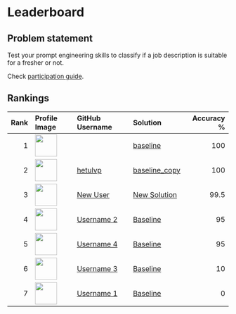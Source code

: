 # Leaderboard

## Problem statement

Test your prompt engineering skills to classify if a job description is suitable
for a fresher or not. 

Check [participation guide](how_to_participate.md).

## Rankings

<center>

<!-- leader-board-begins -->
|   Rank | Profile Image                                                                                   | GitHub Username                            | Solution                                                                                                                                 |   Accuracy % |
|-------:|:------------------------------------------------------------------------------------------------|:-------------------------------------------|:-----------------------------------------------------------------------------------------------------------------------------------------|-------------:|
|      1 | <img src="https://github.com/.png" width="50px" height="50px" class="profile-image">            | [](https://github.com/)                    | [baseline](https://github.com/infocusp/llm_seminar_series/blob/main/session_2/challenge/submissions/baseline.py)                         |        100   |
|      2 | <img src="https://github.com/hetulvp.png" width="50px" height="50px" class="profile-image">     | [hetulvp](https://github.com/hetulvp)      | [baseline_copy](https://github.com/infocusp/llm_seminar_series/blob/main/session_2/challenge/submissions/baseline_copy.py)               |        100   |
|      3 | <img src="https://github.com/hetul-patel.png" width="50px" height="50px" class="profile-image"> | [New User](https://github.com/new_user)    | [New Solution](https://github.com/new_solution)                                                                                          |         99.5 |
|      4 | <img src="https://github.com/hetul-patel.png" width="50px" height="50px" class="profile-image"> | [Username 2](https://github.com/username2) | [Baseline](https://github.com/infocusp/llm_seminar_series/blob/hetul/prompting-leader-board/session_2/challenge/submissions/baseline.py) |         95   |
|      5 | <img src="https://github.com/hetul-patel.png" width="50px" height="50px" class="profile-image"> | [Username 4](https://github.com/username4) | [Baseline](https://github.com/infocusp/llm_seminar_series/blob/hetul/prompting-leader-board/session_2/challenge/submissions/baseline.py) |         95   |
|      6 | <img src="https://github.com/hetul-patel.png" width="50px" height="50px" class="profile-image"> | [Username 3](https://github.com/username3) | [Baseline](https://github.com/infocusp/llm_seminar_series/blob/hetul/prompting-leader-board/session_2/challenge/submissions/baseline.py) |         10   |
|      7 | <img src="https://github.com/hetul-patel.png" width="50px" height="50px" class="profile-image"> | [Username 1](https://github.com/username1) | [Baseline](https://github.com/infocusp/llm_seminar_series/blob/hetul/prompting-leader-board/session_2/challenge/submissions/baseline.py) |          0   |
<!-- leader-board-ends -->

</center>